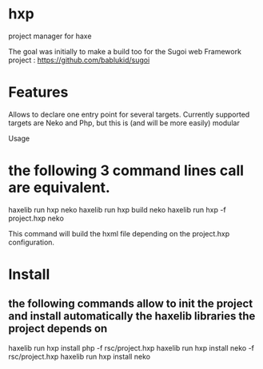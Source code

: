 # hxp
project manager for haxe

The goal was initially to make a build too for the Sugoi web Framework project : https://github.com/bablukid/sugoi

# Features
Allows to declare one entry point for several targets. Currently supported targets are Neko and Php, but this is (and will be more easily) modular  

Usage
# the following 3 command lines call are equivalent.
haxelib run hxp neko
haxelib run hxp build neko
haxelib run hxp -f project.hxp neko

This command will build the hxml file depending on the project.hxp configuration.


# Install
## the following commands allow to init the project and install automatically the haxelib libraries the project depends on
haxelib run hxp install php -f rsc/project.hxp
haxelib run hxp install neko -f rsc/project.hxp
haxelib run hxp install neko
